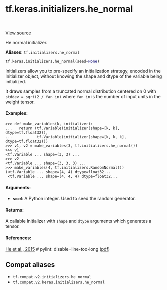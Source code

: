 <div itemscope itemtype="http://developers.google.com/ReferenceObject">
<meta itemprop="name" content="tf.keras.initializers.he_normal" />
<meta itemprop="path" content="Stable" />
</div>

# tf.keras.initializers.he_normal

<!-- Insert buttons and diff -->

<table class="tfo-notebook-buttons tfo-api" align="left">
</table>

<a target="_blank" href="/code/stable/tensorflow/python/ops/init_ops_v2.py">View source</a>



He normal initializer.

**Aliases**: `tf.initializers.he_normal`

``` python
tf.keras.initializers.he_normal(seed=None)
```



<!-- Placeholder for "Used in" -->

Initializers allow you to pre-specify an initialization strategy, encoded in
the Initializer object, without knowing the shape and dtype of the variable
being initialized.

It draws samples from a truncated normal distribution centered on 0 with
`stddev = sqrt(2 / fan_in)` where `fan_in` is the number of input units in the
weight tensor.

#### Examples:



```
>>> def make_variables(k, initializer):
...   return (tf.Variable(initializer(shape=[k, k], dtype=tf.float32)),
...           tf.Variable(initializer(shape=[k, k, k], dtype=tf.float32)))
>>> v1, v2 = make_variables(3, tf.initializers.he_normal())
>>> v1
<tf.Variable ... shape=(3, 3) ...
>>> v2
<tf.Variable ... shape=(3, 3, 3) ...
>>> make_variables(4, tf.initializers.RandomNormal())
(<tf.Variable ... shape=(4, 4) dtype=float32...
 <tf.Variable ... shape=(4, 4, 4) dtype=float32...
```

#### Arguments:


* <b>`seed`</b>: A Python integer. Used to seed the random generator.


#### Returns:

A callable Initializer with `shape` and `dtype` arguments which generates a
tensor.



#### References:

[He et al., 2015](https://www.cv-foundation.org/openaccess/content_iccv_2015/html/He_Delving_Deep_into_ICCV_2015_paper.html) # pylint: disable=line-too-long
([pdf](https://www.cv-foundation.org/openaccess/content_iccv_2015/papers/He_Delving_Deep_into_ICCV_2015_paper.pdf))


## Compat aliases

* `tf.compat.v2.initializers.he_normal`
* `tf.compat.v2.keras.initializers.he_normal`

